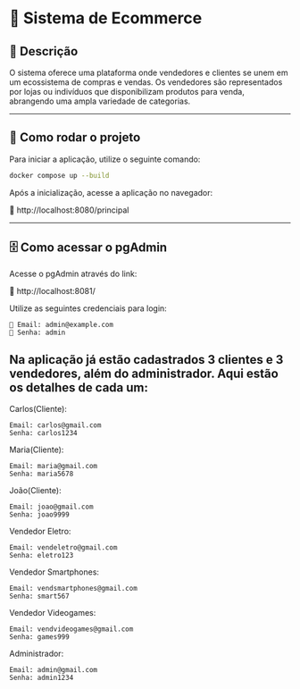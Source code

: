 # 🛒 Sistema de Ecommerce

## 📌 Descrição
O sistema oferece uma plataforma onde vendedores e clientes se unem em um ecossistema de compras e vendas. Os vendedores são representados por lojas ou indivíduos que disponibilizam produtos para venda, abrangendo uma ampla variedade de categorias.

---

## 🚀 Como rodar o projeto

Para iniciar a aplicação, utilize o seguinte comando:

```sh
docker compose up --build
```
Após a inicialização, acesse a aplicação no navegador: 

🔗 http://localhost:8080/principal

---

## 🗄️ Como acessar o pgAdmin
Acesse o pgAdmin através do link:

🔗 http://localhost:8081/

Utilize as seguintes credenciais para login:

```plaintext
📧 Email: admin@example.com
🔑 Senha: admin
```

## Na aplicação já estão cadastrados 3 clientes e 3 vendedores, além do administrador. Aqui estão os detalhes de cada um:

Carlos(Cliente):
```plaintext
Email: carlos@gmail.com
Senha: carlos1234
```
Maria(Cliente):
```plaintext
Email: maria@gmail.com
Senha: maria5678
```
João(Cliente):
```plaintext
Email: joao@gmail.com
Senha: joao9999
```
Vendedor Eletro:
```plaintext
Email: vendeletro@gmail.com
Senha: eletro123
```
Vendedor Smartphones:
```plaintext
Email: vendsmartphones@gmail.com
Senha: smart567
```
Vendedor Videogames:
```plaintext
Email: vendvideogames@gmail.com
Senha: games999
```
Administrador:
```plaintext
Email: admin@gmail.com
Senha: admin1234
```
